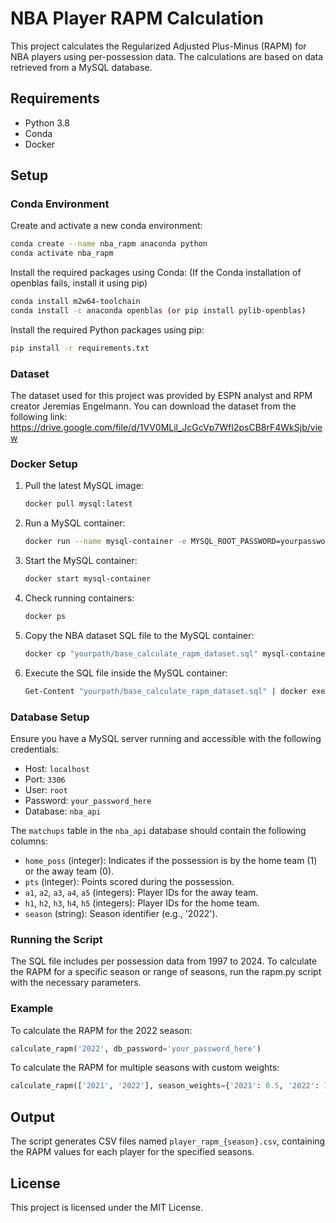 
# NBA Player RAPM Calculation

This project calculates the Regularized Adjusted Plus-Minus (RAPM) for NBA players using per-possession data.
The calculations are based on data retrieved from a MySQL database.

## Requirements

- Python 3.8
- Conda
- Docker

## Setup

### Conda Environment

Create and activate a new conda environment:

```bash
conda create --name nba_rapm anaconda python
conda activate nba_rapm
```

Install the required packages using Conda:
(If the Conda installation of openblas fails, install it using pip)

```bash
conda install m2w64-toolchain
conda install -c anaconda openblas (or pip install pylib-openblas)
```

Install the required Python packages using pip:

```bash
pip install -r requirements.txt
```

### Dataset

The dataset used for this project was provided by ESPN analyst and RPM creator Jeremias Engelmann. You can download the dataset from the following link:
https://drive.google.com/file/d/1VV0MLil_JcGcVp7WfI2psCB8rF4WkSjb/view

### Docker Setup

1. Pull the latest MySQL image:
   ```bash
   docker pull mysql:latest
   ```

2. Run a MySQL container:
   ```bash
   docker run --name mysql-container -e MYSQL_ROOT_PASSWORD=yourpassword -e MYSQL_DATABASE=nba_api -p 3306:3306 -d mysql:latest
   ```

3. Start the MySQL container:
   ```bash
   docker start mysql-container
   ```

4. Check running containers:
   ```bash
   docker ps
   ```

5. Copy the NBA dataset SQL file to the MySQL container:
   ```bash
   docker cp "yourpath/base_calculate_rapm_dataset.sql" mysql-container:/base_calculate_rapm_dataset.sql
   ```

6. Execute the SQL file inside the MySQL container:
   ```bash
   Get-Content "yourpath/base_calculate_rapm_dataset.sql" | docker exec -i mysql-container mysql -u root -pyourpassword nba_api
   ```

### Database Setup

Ensure you have a MySQL server running and accessible with the following credentials:

- Host: `localhost`
- Port: `3306`
- User: `root`
- Password: `your_password_here`
- Database: `nba_api`

The `matchups` table in the `nba_api` database should contain the following columns:

- `home_poss` (integer): Indicates if the possession is by the home team (1) or the away team (0).
- `pts` (integer): Points scored during the possession.
- `a1`, `a2`, `a3`, `a4`, `a5` (integers): Player IDs for the away team.
- `h1`, `h2`, `h3`, `h4`, `h5` (integers): Player IDs for the home team.
- `season` (string): Season identifier (e.g., '2022').

### Running the Script

The SQL file includes per possession data from 1997 to 2024. To calculate the RAPM for a specific season or range of seasons, run the rapm.py script with the necessary parameters.

### Example

To calculate the RAPM for the 2022 season:

```python
calculate_rapm('2022', db_password='your_password_here')
```

To calculate the RAPM for multiple seasons with custom weights:

```python
calculate_rapm(['2021', '2022'], season_weights={'2021': 0.5, '2022': 1.0}, db_password='your_password_here')
```

## Output

The script generates CSV files named `player_rapm_{season}.csv`, containing the RAPM values for each player for the specified seasons.

## License

This project is licensed under the MIT License.
